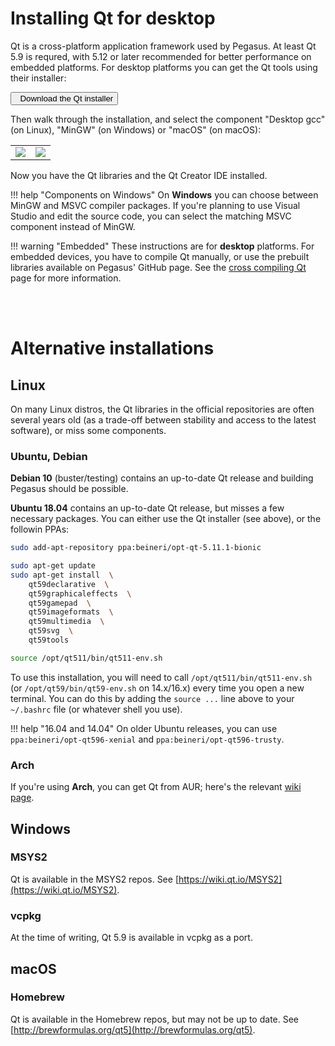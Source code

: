 # Installing Qt for desktop

Qt is a cross-platform application framework used by Pegasus. At least Qt 5.9 is requred, with 5.12 or later recommended for better performance on embedded platforms. For desktop platforms you can get the Qt tools using their installer:

<a href="https://www1.qt.io/download-open-source/"><button type="button" class="btn btn-success"><i class="fa fa-cloud-download"></i> &nbsp; Download the Qt installer</button></a>

Then walk through the installation, and select the component "Desktop gcc" (on Linux), "MinGW" (on Windows) or "macOS" (on macOS):

<table><tr>
    <td><img style="max-width:100%" src="../img/install-qt-2.png"></td>
    <td><img style="max-width:100%" src="../img/install-qt-6.png"></td>
</tr></table>

Now you have the Qt libraries and the Qt Creator IDE installed.

!!! help "Components on Windows"
    On **Windows** you can choose between MinGW and MSVC compiler packages. If you're planning to use Visual Studio and edit the source code, you can select the matching MSVC component instead of MinGW.

!!! warning "Embedded"
    These instructions are for **desktop** platforms. For embedded devices, you have to compile Qt manually, or use the prebuilt libraries available on Pegasus' GitHub page. See the [cross compiling Qt](cross-compile-qt.md) page for more information.

<br><br>

# Alternative installations

## Linux

On many Linux distros, the Qt libraries in the official repositories are often several years old (as a trade-off between stability and access to the latest software), or miss some components.

### Ubuntu, Debian

**Debian 10** (buster/testing) contains an up-to-date Qt release and building Pegasus should be possible.

**Ubuntu 18.04** contains an up-to-date Qt release, but misses a few necessary packages. You can either use the Qt installer (see above), or the followin PPAs:

```sh
sudo add-apt-repository ppa:beineri/opt-qt-5.11.1-bionic

sudo apt-get update
sudo apt-get install  \
    qt59declarative  \
    qt59graphicaleffects  \
    qt59gamepad  \
    qt59imageformats  \
    qt59multimedia  \
    qt59svg  \
    qt59tools

source /opt/qt511/bin/qt511-env.sh
```

To use this installation, you will need to call `/opt/qt511/bin/qt511-env.sh` (or `/opt/qt59/bin/qt59-env.sh` on 14.x/16.x) every time you open a new terminal. You can do this by adding the `source ...` line above to your `~/.bashrc` file (or whatever shell you use).

!!! help "16.04 and 14.04"
    On older Ubuntu releases, you can use `ppa:beineri/opt-qt596-xenial` and `ppa:beineri/opt-qt596-trusty`.

### Arch

If you're using **Arch**, you can get Qt from AUR; here's the relevant [wiki page](https://wiki.archlinux.org/index.php/qt#Installation).

## Windows

### MSYS2

Qt is available in the MSYS2 repos. See [https://wiki.qt.io/MSYS2](https://wiki.qt.io/MSYS2).

### vcpkg

At the time of writing, Qt 5.9 is available in vcpkg as a port.

## macOS

### Homebrew

Qt is available in the Homebrew repos, but may not be up to date. See [http://brewformulas.org/qt5](http://brewformulas.org/qt5).
